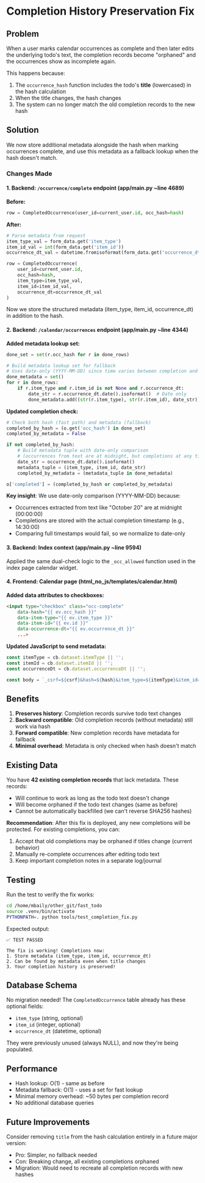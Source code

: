 # Completion History Preservation Fix

## Problem

When a user marks calendar occurrences as complete and then later edits the underlying todo's text, the completion records become "orphaned" and the occurrences show as incomplete again.

This happens because:
1. The `occurrence_hash` function includes the todo's **title** (lowercased) in the hash calculation
2. When the title changes, the hash changes
3. The system can no longer match the old completion records to the new hash

## Solution

We now store additional metadata alongside the hash when marking occurrences complete, and use this metadata as a fallback lookup when the hash doesn't match.

### Changes Made

#### 1. Backend: `/occurrence/complete` endpoint (app/main.py ~line 4689)

**Before:**
```python
row = CompletedOccurrence(user_id=current_user.id, occ_hash=hash)
```

**After:**
```python
# Parse metadata from request
item_type_val = form_data.get('item_type')
item_id_val = int(form_data.get('item_id'))
occurrence_dt_val = datetime.fromisoformat(form_data.get('occurrence_dt'))

row = CompletedOccurrence(
    user_id=current_user.id,
    occ_hash=hash,
    item_type=item_type_val,
    item_id=item_id_val,
    occurrence_dt=occurrence_dt_val
)
```

Now we store the structured metadata (item_type, item_id, occurrence_dt) in addition to the hash.

#### 2. Backend: `/calendar/occurrences` endpoint (app/main.py ~line 4344)

**Added metadata lookup set:**
```python
done_set = set(r.occ_hash for r in done_rows)

# Build metadata lookup set for fallback
# Uses date-only (YYYY-MM-DD) since time varies between completion and occurrence
done_metadata = set()
for r in done_rows:
    if r.item_type and r.item_id is not None and r.occurrence_dt:
        date_str = r.occurrence_dt.date().isoformat()  # Date only
        done_metadata.add((str(r.item_type), str(r.item_id), date_str))
```

**Updated completion check:**
```python
# Check both hash (fast path) and metadata (fallback)
completed_by_hash = (o.get('occ_hash') in done_set)
completed_by_metadata = False

if not completed_by_hash:
    # Build metadata tuple with date-only comparison
    # (occurrences from text are at midnight, but completions at any time)
    date_str = occurrence_dt.date().isoformat()
    metadata_tuple = (item_type, item_id, date_str)
    completed_by_metadata = (metadata_tuple in done_metadata)

o['completed'] = (completed_by_hash or completed_by_metadata)
```

**Key insight**: We use date-only comparison (YYYY-MM-DD) because:
- Occurrences extracted from text like "October 20" are at midnight (00:00:00)
- Completions are stored with the actual completion timestamp (e.g., 14:30:00)
- Comparing full timestamps would fail, so we normalize to date-only

#### 3. Backend: Index context (app/main.py ~line 9594)

Applied the same dual-check logic to the `_occ_allowed` function used in the index page calendar widget.

#### 4. Frontend: Calendar page (html_no_js/templates/calendar.html)

**Added data attributes to checkboxes:**
```html
<input type="checkbox" class="occ-complete" 
    data-hash="{{ ev.occ_hash }}" 
    data-item-type="{{ ev.item_type }}" 
    data-item-id="{{ ev.id }}" 
    data-occurrence-dt="{{ ev.occurrence_dt }}"
    ...>
```

**Updated JavaScript to send metadata:**
```javascript
const itemType = cb.dataset.itemType || '';
const itemId = cb.dataset.itemId || '';
const occurrenceDt = cb.dataset.occurrenceDt || '';

const body = `_csrf=${csrf}&hash=${hash}&item_type=${itemType}&item_id=${itemId}&occurrence_dt=${occurrenceDt}`;
```

## Benefits

1. **Preserves history**: Completion records survive todo text changes
2. **Backward compatible**: Old completion records (without metadata) still work via hash
3. **Forward compatible**: New completion records have metadata for fallback
4. **Minimal overhead**: Metadata is only checked when hash doesn't match

## Existing Data

You have **42 existing completion records** that lack metadata. These records:
- Will continue to work as long as the todo text doesn't change
- Will become orphaned if the todo text changes (same as before)
- Cannot be automatically backfilled (we can't reverse SHA256 hashes)

**Recommendation**: After this fix is deployed, any new completions will be protected. For existing completions, you can:
1. Accept that old completions may be orphaned if titles change (current behavior)
2. Manually re-complete occurrences after editing todo text
3. Keep important completion notes in a separate log/journal

## Testing

Run the test to verify the fix works:
```bash
cd /home/mbaily/other_git/fast_todo
source .venv/bin/activate
PYTHONPATH=. python tools/test_completion_fix.py
```

Expected output:
```
✅ TEST PASSED

The fix is working! Completions now:
1. Store metadata (item_type, item_id, occurrence_dt)
2. Can be found by metadata even when title changes
3. Your completion history is preserved!
```

## Database Schema

No migration needed! The `CompletedOccurrence` table already has these optional fields:
- `item_type` (string, optional)
- `item_id` (integer, optional)  
- `occurrence_dt` (datetime, optional)

They were previously unused (always NULL), and now they're being populated.

## Performance

- Hash lookup: O(1) - same as before
- Metadata fallback: O(1) - uses a set for fast lookup
- Minimal memory overhead: ~50 bytes per completion record
- No additional database queries

## Future Improvements

Consider removing `title` from the hash calculation entirely in a future major version:
- Pro: Simpler, no fallback needed
- Con: Breaking change, all existing completions orphaned
- Migration: Would need to recreate all completion records with new hashes
